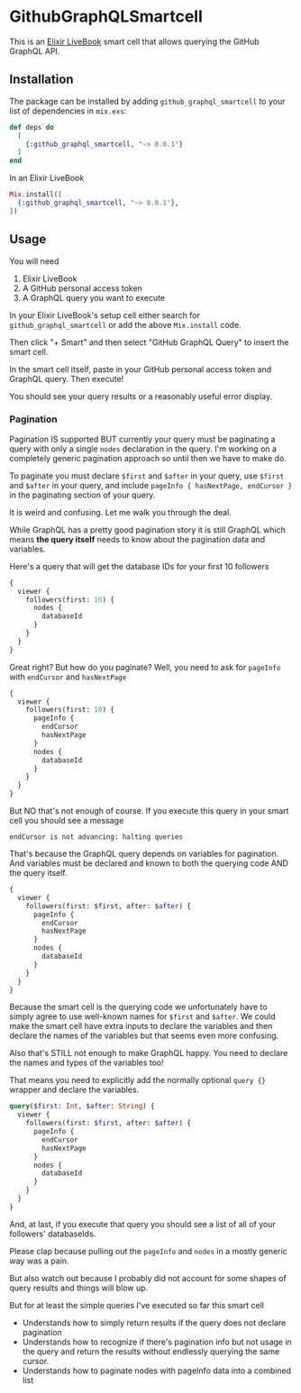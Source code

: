 # GithubGraphQLSmartcell

This is an [Elixir LiveBook](https://livebook.dev) smart cell that allows
querying the GitHub GraphQL API.

## Installation

The package can be installed by adding `github_graphql_smartcell` to your list
of dependencies in `mix.exs`:

```elixir
def deps do
  [
    {:github_graphql_smartcell, "~> 0.0.1"}
  ]
end
```

In an Elixir LiveBook

```elixir
Mix.install([
  {:github_graphql_smartcell, "~> 0.0.1"},
])
```

## Usage

You will need

1. Elixir LiveBook
2. A GitHub personal access token
3. A GraphQL query you want to execute

In your Elixir LiveBook's setup cell either search for
`github_graphql_smartcell` or add the above `Mix.install` code.

Then click "+ Smart" and then select "GitHub GraphQL Query" to insert the smart cell.

In the smart cell itself, paste in your GitHub personal access token and GraphQL query. Then execute!

You should see your query results or a reasonably useful error display.

### Pagination

Pagination IS supported BUT currently your query must be paginating a query
with only a single `nodes` declaration in the query. I'm working on a
completely generic pagination approach so until then we have to make do.

To paginate you must declare `$first` and `$after` in your query, use `$first`
and `$after` in your query, and include `pageInfo { hasNextPage, endCursor }`
in the paginating section of your query.

It is weird and confusing. Let me walk you through the deal.

While GraphQL has a pretty good pagination story it is still GraphQL which
means **the query itself** needs to know about the pagination data and
variables.

Here's a query that will get the database IDs for your first 10 followers

```graphql
{
  viewer {
    followers(first: 10) {
      nodes {
        databaseId
      }
    }
  }
}
```

Great right? But how do you paginate? Well, you need to ask for `pageInfo` with `endCursor` and `hasNextPage`

```graphql
{
  viewer {
    followers(first: 10) {
      pageInfo {
        endCursor
        hasNextPage
      }
      nodes {
        databaseId
      }
    }
  }
}
```

But NO that's not enough of course. If you execute this query in your smart cell you should see a message

```
endCursor is not advancing: halting queries
```

That's because the GraphQL query depends on variables for pagination. And variables must be declared and known to both the querying code AND the query itself.

```graphql
{
  viewer {
    followers(first: $first, after: $after) {
      pageInfo {
        endCursor
        hasNextPage
      }
      nodes {
        databaseId
      }
    }
  }
}
```

Because the smart cell is the querying code we unfortunately have to simply agree to use well-known names for `$first` and `$after`. We could make the smart cell have extra inputs to declare the variables and then declare the names of the variables but that seems even more confusing.

Also that's STILL not enough to make GraphQL happy. You need to declare the names and types of the variables too!

That means you need to explicitly add the normally optional `query {}` wrapper and declare the variables.

```graphql
query($first: Int, $after: String) {
  viewer {
    followers(first: $first, after: $after) {
      pageInfo {
        endCursor
        hasNextPage
      }
      nodes {
        databaseId
      }
    }
  }
}
```

And, at last, if you execute that query you should see a list of all of your followers' databaseIds.

Please clap because pulling out the `pageInfo` and `nodes` in a mostly generic way was a pain.

But also watch out because I probably did not account for some shapes of query results and things will blow up.

But for at least the simple queries I've executed so far this smart cell

* Understands how to simply return results if the query does not declare pagination
* Understands how to recognize if there's pagination info but not usage in the query and return the results without endlessly querying the same cursor.
* Understands how to paginate nodes with pageInfo data into a combined list

